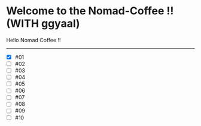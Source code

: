 # Welcome to the Nomad-Coffee !! (WITH ggyaal)

Hello Nomad Coffee !!

---

- [x] #01
- [ ] #02
- [ ] #03
- [ ] #04
- [ ] #05
- [ ] #06
- [ ] #07
- [ ] #08
- [ ] #09
- [ ] #10
